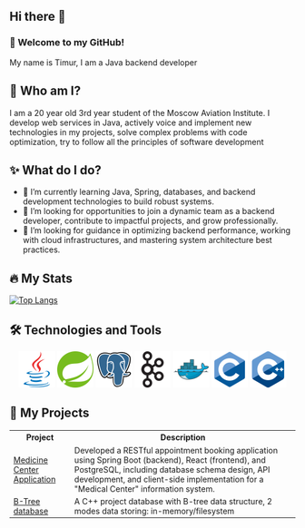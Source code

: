 ## Hi there 👋

### 🌟 Welcome to my GitHub!
My name is Timur, I am a Java backend developer

## 🌟 Who am I?
I am a 20 year old 3rd year student of the Moscow Aviation Institute. I develop web services in Java, actively voice and implement new technologies in my projects, solve complex problems with code optimization, try to follow all the principles of software development

## ✨ What do I do?

- 🌱 I’m currently learning Java, Spring, databases, and backend development technologies to build robust systems.
- 👯 I’m looking for opportunities to join a dynamic team as a backend developer, contribute to impactful projects, and grow professionally.
- 🤔 I’m looking for guidance in optimizing backend performance, working with cloud infrastructures, and mastering system architecture best practices.

## :fire: My Stats

[![Top Langs](https://github-readme-stats.vercel.app/api/top-langs/?username=Ukorp&layout=pie&exclude_repo=mp_os)](https://github.com/anuraghazra/github-readme-stats)

## 🛠️ Technologies and Tools
<p align="center">
  <img src="https://github.com/devicons/devicon/blob/master/icons/java/java-original.svg" width="64" height="64" alt="Java">
  <img src="https://github.com/devicons/devicon/blob/master/icons/spring/spring-original.svg" width="64" height="64" alt="Spring Boot"/>
  <img src="https://github.com/devicons/devicon/blob/master/icons/postgresql/postgresql-original.svg" width="64" height="64" alt="PostgreSQL"/>
  <img src="https://github.com/devicons/devicon/blob/master/icons/apachekafka/apachekafka-original.svg" width="64" height="64" alt="Apache Kafka"/>
  <img src="https://github.com/devicons/devicon/blob/master/icons/docker/docker-original.svg" width="64" height="64" alt="Docker">
  <img src="https://github.com/devicons/devicon/blob/master/icons/c/c-original.svg" width="64" height="64" alt="C"/>
  <img src="https://github.com/devicons/devicon/blob/master/icons/cplusplus/cplusplus-original.svg" width="64" height="64" alt="C++"/>
</p>

## 💼 My Projects
<table>
  <tr>
    <th>Project</th>
    <th>Description</th>
  </tr>
  <tr>
    <td><a href="https://github.com/Ukorp/medicine-server">Medicine Center Application</a></td>
    <td>Developed a RESTful appointment booking application using Spring Boot (backend), React (frontend), and PostgreSQL, including database schema design, API development, and client-side implementation for a "Medical Center" information system.</td>
  </tr>
  <tr>
    <td><a href="https://github.com/Ukorp/mp_os/tree/project">B-Tree database</a></td>
    <td>A C++ project database with B-tree data structure, 2 modes data storing: in-memory/filesystem</td>
  </tr>
</table>
